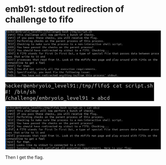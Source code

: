 # emb91: stdout redirection of challenge to fifo

![now it is time with stdout redirection with fifo](<../.gitbook/assets/image (179).png>)

![So I write for stdout redirection of challenge](<../.gitbook/assets/image (8).png>)

![With the cat receiving its stdout as stdin](<../.gitbook/assets/image (58).png>)

Then I get the flag.
